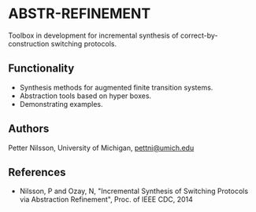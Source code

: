 # ABSTR-REFINEMENT

Toolbox in development for incremental synthesis of correct-by-construction switching protocols. 

## Functionality

 - Synthesis methods for augmented finite transition systems.
 - Abstraction tools based on hyper boxes.
 - Demonstrating examples.

## Authors

Petter Nilsson, University of Michigan, pettni@umich.edu

## References

 - Nilsson, P and Ozay, N, "Incremental Synthesis of Switching Protocols via Abstraction Refinement", Proc. of IEEE CDC, 2014
